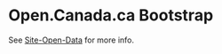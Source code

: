 # Open.Canada.ca Bootstrap

See [Site-Open-Data] for more info.

[Site-Open-Data]: https://github.com/open-data/site-open-data
[Bootstrap Framework]: http://getbootstrap.com
